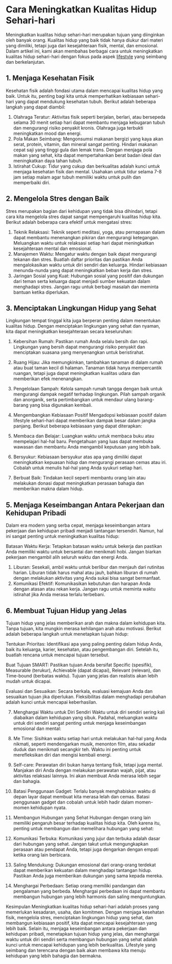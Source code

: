# Cara Meningkatkan Kualitas Hidup Sehari-hari

Meningkatkan kualitas hidup sehari-hari merupakan tujuan yang diinginkan oleh banyak orang. Kualitas hidup yang baik tidak hanya diukur dari materi yang dimiliki, tetapi juga dari kesejahteraan fisik, mental, dan emosional. Dalam artikel ini, kami akan membahas berbagai cara untuk meningkatkan kualitas hidup sehari-hari dengan fokus pada aspek [lifestyle](https://toprankmedia.id/lifestyle/) yang seimbang dan berkelanjutan.

## 1. Menjaga Kesehatan Fisik
Kesehatan fisik adalah fondasi utama dalam mencapai kualitas hidup yang baik. Untuk itu, penting bagi kita untuk memperhatikan kebiasaan sehari-hari yang dapat mendukung kesehatan tubuh. Berikut adalah beberapa langkah yang dapat diambil:

1. Olahraga Teratur: Aktivitas fisik seperti berjalan, berlari, atau bersepeda selama 30 menit setiap hari dapat membantu menjaga kebugaran tubuh dan mengurangi risiko penyakit kronis. Olahraga juga terbukti meningkatkan mood dan energi.
2. Pola Makan Seimbang: Mengonsumsi makanan bergizi yang kaya akan serat, protein, vitamin, dan mineral sangat penting. Hindari makanan cepat saji yang tinggi gula dan lemak trans. Dengan menjaga pola makan yang sehat, kita dapat mempertahankan berat badan ideal dan meningkatkan daya tahan tubuh.
3. Istirahat Cukup: Tidur yang cukup dan berkualitas adalah kunci untuk menjaga kesehatan fisik dan mental. Usahakan untuk tidur selama 7-8 jam setiap malam agar tubuh memiliki waktu untuk pulih dan memperbaiki diri.

## 2. Mengelola Stres dengan Baik
Stres merupakan bagian dari kehidupan yang tidak bisa dihindari, tetapi cara kita mengelola stres dapat sangat mempengaruhi kualitas hidup kita. Berikut adalah beberapa cara efektif untuk mengatasi stres:

1. Teknik Relaksasi: Teknik seperti meditasi, yoga, atau pernapasan dalam dapat membantu menenangkan pikiran dan mengurangi ketegangan. Meluangkan waktu untuk relaksasi setiap hari dapat meningkatkan kesejahteraan mental dan emosional.
2. Manajemen Waktu: Mengatur waktu dengan baik dapat mengurangi tekanan dan stres. Buatlah daftar prioritas dan pastikan Anda mengalokasikan waktu untuk diri sendiri dan keluarga. Hindari kebiasaan menunda-nunda yang dapat meningkatkan beban kerja dan stres.
3. Jaringan Sosial yang Kuat: Hubungan sosial yang positif dan dukungan dari teman serta keluarga dapat menjadi sumber kekuatan dalam menghadapi stres. Jangan ragu untuk berbagi masalah dan meminta bantuan ketika diperlukan.

## 3. Menciptakan Lingkungan Hidup yang Sehat
Lingkungan tempat tinggal kita juga berperan penting dalam menentukan kualitas hidup. Dengan menciptakan lingkungan yang sehat dan nyaman, kita dapat meningkatkan kesejahteraan secara keseluruhan:

1. Kebersihan Rumah: Pastikan rumah Anda selalu bersih dan rapi. Lingkungan yang bersih dapat mengurangi risiko penyakit dan menciptakan suasana yang menyenangkan untuk beristirahat.
2. Ruang Hijau: Jika memungkinkan, tambahkan tanaman di dalam rumah atau buat taman kecil di halaman. Tanaman tidak hanya mempercantik ruangan, tetapi juga dapat meningkatkan kualitas udara dan memberikan efek menenangkan.
3. Pengelolaan Sampah: Kelola sampah rumah tangga dengan baik untuk mengurangi dampak negatif terhadap lingkungan. Pilah sampah organik dan anorganik, serta pertimbangkan untuk mendaur ulang barang-barang yang bisa digunakan kembali.

4. Mengembangkan Kebiasaan Positif
Mengadopsi kebiasaan positif dalam lifestyle sehari-hari dapat memberikan dampak besar dalam jangka panjang. Berikut beberapa kebiasaan yang dapat diterapkan:

1. Membaca dan Belajar: Luangkan waktu untuk membaca buku atau mempelajari hal-hal baru. Pengetahuan yang luas dapat membuka wawasan dan membantu Anda mengambil keputusan yang lebih baik.
2. Bersyukur: Kebiasaan bersyukur atas apa yang dimiliki dapat meningkatkan kepuasan hidup dan mengurangi perasaan cemas atau iri. Cobalah untuk menulis hal-hal yang Anda syukuri setiap hari.
3. Berbuat Baik: Tindakan kecil seperti membantu orang lain atau melakukan donasi dapat meningkatkan perasaan bahagia dan memberikan makna dalam hidup.

## 5. Menjaga Keseimbangan Antara Pekerjaan dan Kehidupan Pribadi
Dalam era modern yang serba cepat, menjaga keseimbangan antara pekerjaan dan kehidupan pribadi menjadi tantangan tersendiri. Namun, hal ini sangat penting untuk meningkatkan kualitas hidup:

Batasan Waktu Kerja: Tetapkan batasan waktu untuk bekerja dan pastikan Anda memiliki waktu untuk bersantai dan menikmati hobi. Jangan biarkan pekerjaan mengambil alih seluruh waktu dan energi Anda.

1. Liburan: Sesekali, ambil waktu untuk berlibur dan menjauh dari rutinitas harian. Liburan tidak harus mahal atau jauh, bahkan liburan di rumah dengan melakukan aktivitas yang Anda sukai bisa sangat bermanfaat.
2. Komunikasi Efektif: Komunikasikan kebutuhan dan harapan Anda dengan atasan atau rekan kerja. Jangan ragu untuk meminta waktu istirahat jika Anda merasa terlalu terbebani.

## 6. Membuat Tujuan Hidup yang Jelas
Tujuan hidup yang jelas memberikan arah dan makna dalam kehidupan kita. Tanpa tujuan, kita mungkin merasa kehilangan arah atau motivasi. Berikut adalah beberapa langkah untuk menetapkan tujuan hidup:

Tentukan Prioritas: Identifikasi apa yang paling penting dalam hidup Anda, baik itu keluarga, karier, kesehatan, atau pengembangan diri. Setelah itu, buatlah rencana untuk mencapai tujuan tersebut.

Buat Tujuan SMART: Pastikan tujuan Anda bersifat Specific (spesifik), Measurable (terukur), Achievable (dapat dicapai), Relevant (relevan), dan Time-bound (berbatas waktu). Tujuan yang jelas dan realistis akan lebih mudah untuk dicapai.

Evaluasi dan Sesuaikan: Secara berkala, evaluasi kemajuan Anda dan sesuaikan tujuan jika diperlukan. Fleksibilitas dalam menghadapi perubahan adalah kunci untuk mencapai keberhasilan.

7. Menghargai Waktu untuk Diri Sendiri
Waktu untuk diri sendiri sering kali diabaikan dalam kehidupan yang sibuk. Padahal, meluangkan waktu untuk diri sendiri sangat penting untuk menjaga keseimbangan emosional dan mental:

1. Me Time: Sisihkan waktu setiap hari untuk melakukan hal-hal yang Anda nikmati, seperti mendengarkan musik, menonton film, atau sekadar duduk dan menikmati secangkir teh. Waktu ini penting untuk merefleksikan diri dan mengisi kembali energi.
2. Self-care: Perawatan diri bukan hanya tentang fisik, tetapi juga mental. Manjakan diri Anda dengan melakukan perawatan wajah, pijat, atau aktivitas relaksasi lainnya. Ini akan membuat Anda merasa lebih segar dan bahagia.
3. Batasi Penggunaan Gadget: Terlalu banyak menghabiskan waktu di depan layar dapat membuat kita merasa lelah dan cemas. Batasi penggunaan gadget dan cobalah untuk lebih hadir dalam momen-momen kehidupan nyata.

8. Membangun Hubungan yang Sehat
Hubungan dengan orang lain memiliki pengaruh besar terhadap kualitas hidup kita. Oleh karena itu, penting untuk membangun dan memelihara hubungan yang sehat:

1. Komunikasi Terbuka: Komunikasi yang jujur dan terbuka adalah dasar dari hubungan yang sehat. Jangan takut untuk mengungkapkan perasaan atau pendapat Anda, tetapi juga dengarkan dengan empati ketika orang lain berbicara.
2. Saling Mendukung: Dukungan emosional dari orang-orang terdekat dapat memberikan kekuatan dalam menghadapi tantangan hidup. Pastikan Anda juga memberikan dukungan yang sama kepada mereka.
3. Menghargai Perbedaan: Setiap orang memiliki pandangan dan pengalaman yang berbeda. Menghargai perbedaan ini dapat membantu membangun hubungan yang lebih harmonis dan saling menguntungkan.

Kesimpulan
Meningkatkan kualitas hidup sehari-hari adalah proses yang memerlukan kesadaran, usaha, dan komitmen. Dengan menjaga kesehatan fisik, mengelola stres, menciptakan lingkungan hidup yang sehat, dan membangun kebiasaan positif, kita dapat mencapai kesejahteraan yang lebih baik. Selain itu, menjaga keseimbangan antara pekerjaan dan kehidupan pribadi, menetapkan tujuan hidup yang jelas, dan menghargai waktu untuk diri sendiri serta membangun hubungan yang sehat adalah kunci untuk mencapai kehidupan yang lebih berkualitas. Lifestyle yang seimbang dan terencana dengan baik akan membawa kita menuju kehidupan yang lebih bahagia dan bermakna.






